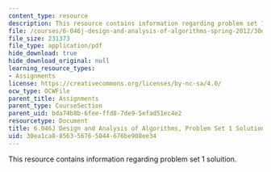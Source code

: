 ```yaml
---
content_type: resource
description: This resource contains information regarding problem set 1 soluition.
file: /courses/6-046j-design-and-analysis-of-algorithms-spring-2012/30ea1ca8856356765044676be908ee34_MIT6_046JS12_ps1_sol.pdf
file_size: 231373
file_type: application/pdf
hide_download: true
hide_download_original: null
learning_resource_types:
- Assignments
license: https://creativecommons.org/licenses/by-nc-sa/4.0/
ocw_type: OCWFile
parent_title: Assignments
parent_type: CourseSection
parent_uid: bda74b8b-6fee-ffd8-7de9-5efad51ec4e2
resourcetype: Document
title: 6.046J Design and Analysis of Algorithms, Problem Set 1 Solutions
uid: 30ea1ca8-8563-5676-5044-676be908ee34
---
```

This resource contains information regarding problem set 1 soluition.